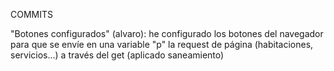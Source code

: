 COMMITS

"Botones configurados" (alvaro): he configurado los botones del navegador para que se envíe en una variable "p" la request de página (habitaciones, servicios...) a través del get (aplicado saneamiento) 
